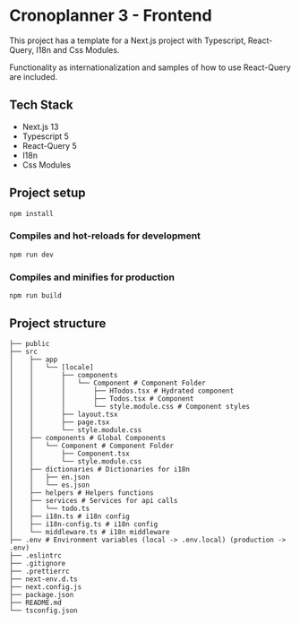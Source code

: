 # Cronoplanner 3 - Frontend
This project has a template for a Next.js project with Typescript, React-Query, I18n and Css Modules.

Functionality as internationalization and samples of how to use React-Query are included.

## Tech Stack
- Next.js 13
- Typescript 5
- React-Query 5
- I18n
- Css Modules

## Project setup
```
npm install
```


### Compiles and hot-reloads for development
```
npm run dev
```

### Compiles and minifies for production
```
npm run build
```

## Project structure
```
├── public
├── src
│    ├── app
│    │   └── [locale]
│    │       ├── components
│    │       │   └── Component # Component Folder
│    │       │       ├── HTodos.tsx # Hydrated component
│    │       │       ├── Todos.tsx # Component
│    │       │       └── style.module.css # Component styles
│    │       ├── layout.tsx
│    │       ├── page.tsx
│    │       └── style.module.css
│    ├── components # Global Components
│    │   └── Component # Component Folder
│    │       ├── Component.tsx
│    │       └── style.module.css
│    ├── dictionaries # Dictionaries for i18n
│    │   ├── en.json
│    │   └── es.json
│    ├── helpers # Helpers functions
│    ├── services # Services for api calls
│    │   └── todo.ts
│    ├── i18n.ts # i18n config
│    ├── i18n-config.ts # i18n config
│    └── middleware.ts # i18n middleware
├── .env # Environment variables (local -> .env.local) (production -> .env)
├── .eslintrc
├── .gitignore
├── .prettierrc
├── next-env.d.ts
├── next.config.js
├── package.json
├── README.md
└── tsconfig.json
```



